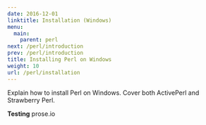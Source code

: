 ```yaml
---
date: 2016-12-01
linktitle: Installation (Windows)
menu:
  main:
    parent: perl
next: /perl/introduction
prev: /perl/introduction
title: Installing Perl on Windows
weight: 10
url: /perl/installation
---
```


Explain how to install Perl on Windows. Cover both ActivePerl and Strawberry Perl.

**Testing** prose.io
